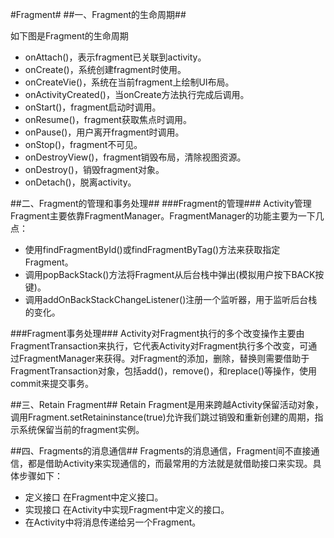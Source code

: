 #Fragment#
##一、Fragment的生命周期##

如下图是Fragment的生命周期
- onAttach()，表示fragment已关联到activity。
- onCreate()，系统创建fragment时使用。
- onCreateVie()，系统在当前fragment上绘制UI布局。
- onActivityCreated()，当onCreate方法执行完成后调用。
- onStart()，fragment启动时调用。
- onResume()，fragment获取焦点时调用。
- onPause()，用户离开fragment时调用。
- onStop()，fragment不可见。
- onDestroyView()，fragment销毁布局，清除视图资源。
- onDestroy()，销毁fragment对象。
- onDetach()，脱离activity。

##二、Fragment的管理和事务处理##
###Fragment的管理###
Activity管理Fragment主要依靠FragmentManager。FragmentManager的功能主要为一下几点：
- 使用findFragmentById()或findFragmentByTag()方法来获取指定Fragment。
- 调用popBackStack()方法将Fragment从后台栈中弹出(模拟用户按下BACK按键)。
- 调用addOnBackStackChangeListener()注册一个监听器，用于监听后台栈的变化。

###Fragment事务处理###
Activity对Fragment执行的多个改变操作主要由FragmentTransaction来执行，它代表Activity对Fragment执行多个改变，可通过FragmentManager来获得。对Fragment的添加，删除，替换则需要借助于FragmentTransaction对象，包括add()，remove()，和replace()等操作，使用commit来提交事务。

##三、Retain Fragment##
Retain Fragment是用来跨越Activity保留活动对象，调用Fragment.setRetaininstance(true)允许我们跳过销毁和重新创建的周期，指示系统保留当前的fragment实例。

##四、Fragments的消息通信##
  Fragments的消息通信，Fragment间不直接通信，都是借助Activity来实现通信的，而最常用的方法就是就借助接口来实现。具体步骤如下：
- 定义接口 在Fragment中定义接口。
- 实现接口 在Activity中实现Fragment中定义的接口。
- 在Activity中将消息传递给另一个Fragment。
  


 